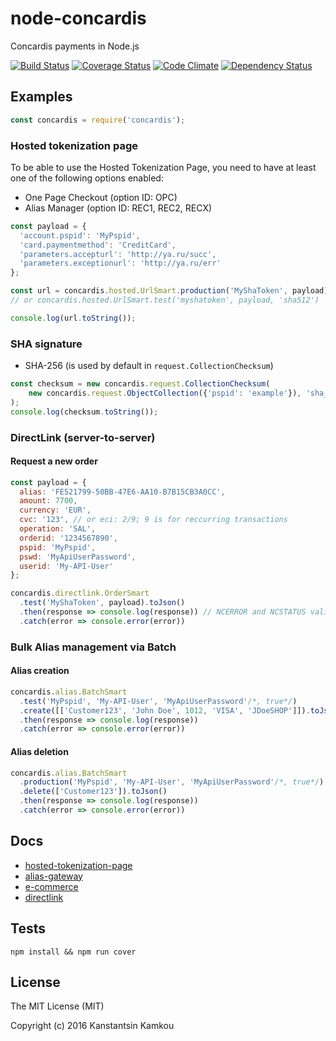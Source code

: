 node-concardis
==============

Concardis payments in Node.js

[![Build Status](https://travis-ci.org/kkamkou/node-concardis.svg?branch=master)](https://travis-ci.org/kkamkou/node-concardis)
[![Coverage Status](https://coveralls.io/repos/github/kkamkou/node-concardis/badge.svg?branch=master)](https://coveralls.io/github/kkamkou/node-concardis?branch=master)
[![Code Climate](https://codeclimate.com/github/kkamkou/node-concardis/badges/gpa.svg)](https://codeclimate.com/github/kkamkou/node-concardis)
[![Dependency Status](https://www.versioneye.com/user/projects/5799df0ba9f08d0050d2ccae/badge.svg?style=flat-square)](https://www.versioneye.com/user/projects/5799df0ba9f08d0050d2ccae)

## Examples
```js
const concardis = require('concardis');
````

### Hosted tokenization page

To be able to use the Hosted Tokenization Page, you need to have at least one of the following options enabled:
  - One Page Checkout (option ID: OPC)
  - Alias Manager (option ID: REC1, REC2, RECX)

```js
const payload = {
  'account.pspid': 'MyPspid',
  'card.paymentmethod': 'CreditCard',
  'parameters.accepturl': 'http://ya.ru/succ',
  'parameters.exceptionurl': 'http://ya.ru/err'
};

const url = concardis.hosted.UrlSmart.production('MyShaToken', payload);
// or concardis.hosted.UrlSmart.test('myshatoken', payload, 'sha512')

console.log(url.toString());
```

### SHA signature
  - SHA-256 (is used by default in `request.CollectionChecksum`)

```js
const checksum = new concardis.request.CollectionChecksum(
    new concardis.request.ObjectCollection({'pspid': 'example'}), 'sha_phrase'/*, 'sha512'*/
);
console.log(checksum.toString());
```

### DirectLink (server-to-server)

#### Request a new order

```js
const payload = {
  alias: 'FE521799-50BB-47E6-AA10-B7B15CB3A0CC',
  amount: 7700,
  currency: 'EUR',
  cvc: '123', // or eci: 2/9; 9 is for reccurring transactions
  operation: 'SAL',
  orderid: '1234567890',
  pspid: 'MyPspid',
  pswd: 'MyApiUserPassword',
  userid: 'My-API-User'
};

concardis.directlink.OrderSmart
  .test('MyShaToken', payload).toJson()
  .then(response => console.log(response)) // NCERROR and NCSTATUS validation
  .catch(error => console.error(error))
```

### Bulk Alias management via Batch

#### Alias creation

```js
concardis.alias.BatchSmart
  .test('MyPspid', 'My-API-User', 'MyApiUserPassword'/*, true*/) 
  .create([['Customer123', 'John Doe', 1012, 'VISA', 'JDoeSHOP']]).toJson()
  .then(response => console.log(response))
  .catch(error => console.error(error))
```

#### Alias deletion

```js
concardis.alias.BatchSmart
  .production('MyPspid', 'My-API-User', 'MyApiUserPassword'/*, true*/)
  .delete(['Customer123']).toJson()
  .then(response => console.log(response))
  .catch(error => console.error(error))
```

## Docs
- [hosted-tokenization-page](https://support-payengine.v-psp.com/~/media/kdb/pdf/concardis/en/eee5a544-7860-4428-9956-150d1a64805f/hosted-tokenization-page.ashx)
- [alias-gateway](https://support-payengine.v-psp.com/~/media/kdb/pdf/concardis/en/b5e53b03-49ff-4152-8df0-c14a02c1fdba/alias-gateway.ashx)
- [e-commerce](https://support-payengine.v-psp.com/~/media/kdb/pdf/concardis/en/123ae0b9-2864-48d4-9b06-7ed2d70db029/e-commerce.ashx)
- [directlink](https://support-payengine.v-psp.com/~/media/kdb/pdf/concardis/en/5fb19037-3393-4cea-bace-1fd21718119f/directlink.ashx)

## Tests
```
npm install && npm run cover
```

## License
The MIT License (MIT)

Copyright (c) 2016 Kanstantsin Kamkou
